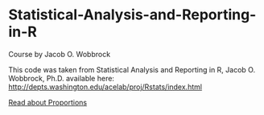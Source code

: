 # Statistical-Analysis-and-Reporting-in-R
Course by Jacob O. Wobbrock

This code was taken from Statistical Analysis and Reporting in R, Jacob O. Wobbrock, Ph.D.
available here: http://depts.washington.edu/acelab/proj/Rstats/index.html

[Read about Proportions ](../master//proportions_notebook.md)
